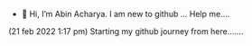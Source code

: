- 👋 Hi, I’m Abin Acharya.
 I am new to github ...
 Help me....
 
 
 
 (21 feb 2022 1:17 pm)
   Starting my github journey from here.......
 
